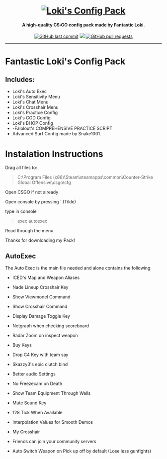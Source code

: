 <h1 align="center">
    <br>
    <a href="https://codeload.github.com/TheFantasticLoki/Loki-s-Auto-Exec-Pack/zip/Initial?token=AGNE2YEDDK7TRTOBMQN5EM27IA4FE"><img src="" alt="Loki's Config Pack"></a>
</h1>

<h4 align="center">A high-quality CS:GO config pack made by Fantastic Loki.</h4>

<p align="center">
    <a href="https://github.com/TheFantasticLoki/Loki-s-Auto-Exec-Pack/commits/master">
    <img src="https://img.shields.io/github/last-commit/TheFantasticLoki/Loki-s-Auto-Exec-Pack.svg?style=flat-square&logo=github&logoColor=white"
         alt="GitHub last commit"></a>
    <a href="https://github.com/TheFantasticLoki/Loki-s-Auto-Exec-Pack/issues">
    <img src="https://img.shields.io/github/issues/TheFantasticLoki/Loki-s-Auto-Exec-Pack.svg?style=flat-square&logo=github&logoColor=white"></a>
    <a href="https://github.com/TheFantasticLoki/Loki-s-Auto-Exec-Pack/pulls">
    <img src="https://img.shields.io/github/issues-pr-raw/TheFantasticLoki/Loki-s-Auto-Exec-Pack.svg?style=flat-square&logo=github&logoColor=white"
         alt="GitHub pull requests"></a>
</p>


---
# Fantastic Loki's Config Pack

## Includes:
- Loki's Auto Exec
- Loki's Sensitivity Menu
- Loki's Chat Menu
- Loki's Crosshair Menu
- Loki's Practice Config
- Loki's COD Config
- Loki's BHOP Config
- -Falolout's COMPREHENSIVE PRACTICE SCRIPT
- Advanced Surf Config made by Snake1001.

# Instalation Instructions

Drag all files to:
> C:\Program Files (x86)\Steam\steamapps\common\Counter-Strike Global Offensive\csgo\cfg

Open CSGO if not already

Open console by pressing ` (Tilde)

type in console
>exec autoexec

Read through the menu

Thanks for downloading my Pack!

## AutoExec

The Auto Exec is the main file needed and alone contains the following:

- ICED's Map and Weapon Aliases

- Nade Lineup Crosshair Key

- Show Viewmodel Command

- Show Crosshair Command

- Display Damage Toggle Key

- Netgraph when checking scoreboard

- Radar Zoom on inspect weapon

- Buy Keys

- Drop C4 Key with team say

- Skazzy3's epic clutch bind

- Better audio Settings

- No Freezecam on Death

- Show Team Equipment Through Walls

- Mute Sound Key

- 128 Tick When Available

- Interpolation Values for Smooth Demos

- My Crosshair

- Friends can join your community servers

- Auto Switch Weapon on Pick up off by default (Lose less gunfights)